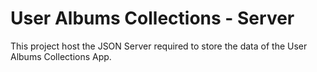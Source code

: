 # User Albums Collections - Server

This project host the JSON Server required to store the data of the User Albums Collections App.
